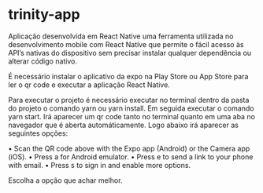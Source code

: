 # trinity-app

Aplicação desenvolvida em React Native uma ferramenta utilizada no desenvolvimento mobile com React Native 
que permite o fácil acesso às API’s nativas do dispositivo sem precisar instalar qualquer dependência ou alterar código nativo.

É necessário instalar o aplicativo da expo na Play Store ou App Store para ler o qr code e executar a aplicação React Native.

Para executar o projeto é necessário executar no terminal dentro da pasta do projeto o comando yarn ou yarn install.
Em seguida executar o comando yarn start.
Irá aparecer um qr code tanto no terminal quanto em uma aba no navegador que é aberta automáticamente.
Logo abaixo irá aparecer as seguintes opções:

• Scan the QR code above with the Expo app (Android) or the Camera app (iOS).
• Press a for Android emulator.
• Press e to send a link to your phone with email.
• Press s to sign in and enable more options.

Escolha a opção que achar melhor.
